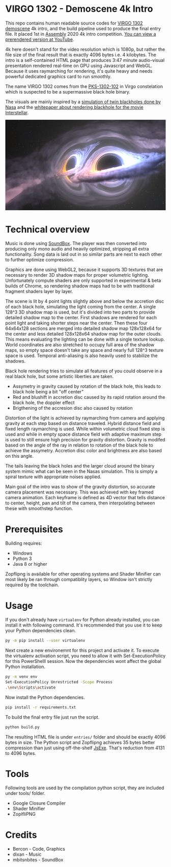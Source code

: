 # VIRGO 1302 - Demoscene 4k Intro

This repo contains human readable source codes for [VIRGO 1302](https://www.pouet.net/prod.php?which=87087) [demoscene](https://en.wikipedia.org/wiki/Demoscene) 4k intro, and the build pipeline used to produce the final entry file. It placed 1st in [Assembly](https://www.assembly.org) 2020 4k intro competition. [You can view a prerendered version at YouTube](https://youtu.be/3Qc24vbfS44).

4k here doesn't stand for the video resolution which is 1080p, but rather the file size of the final result that is exactly 4096 bytes i.e. 4 kilobytes. The intro is a self-contained HTML page that produces 3:47 minute audio-visual presentation rendered real-time on GPU using Javascript and WebGL. Because it uses raymarching for rendering, it's quite heavy and needs powerful dedicated graphics card to run smoothly.

The name VIRGO 1302 comes from the [PKS-1302-102](https://en.wikipedia.org/wiki/PKS_1302-102) in Virgo constelation which is suspected to be a supermassive black hole binary.

The visuals are mainly inspired by a [simulation of twin blackholes done by Nasa](https://www.nasa.gov/feature/goddard/2018/new-simulation-sheds-light-on-spiraling-supermassive-black-holes) and the [whitepaper about rendering blackhole for the movie Interstellar](https://arxiv.org/abs/1502.03808).

![Screenshot of VIRGO 1302 intro](screenshot.png)

# Technical overview

Music is done using [SoundBox](https://github.com/mbitsnbites/soundbox/). The player was then converted into producing only mono audio and heavily optimized, stripping all extra functionality. Song data is laid out in so similar parts are next to each other to further optimize compression.

Graphics are done using WebGL2, because it supports 3D textures that are necessary to render 3D shadow maps for proper volumetric lighting. Unfortunately compute shaders are only supported in experimental & beta builds of Chrome, so rendering shadow maps had to be with traditional fragment shaders layer by layer.

The scene is lit by 4 point lights slightly above and below the accretion disc of each black hole, simulating the light coming from the center. A single 128^3 3D shadow map is used, but it's divided into two parts to provide detailed shadow map to the center. First shadows are rendered for each point light and taking shorter steps near the center. Then these four 64x64x128 sections are merged into detailed shadow map 128x128x64 for the center and less detailed 128x128x64 shadow map for the outer clouds. This means evaluating the lighting can be done with a single texture lookup. World coordinates are also stretched to occupy full area of the shadow maps, so empty space doesn't take any space and nearly full 128^3 texture space is used. Temporal anti-aliasing is also heavily used to stabilize the shadows.

Black hole rendering tries to simulate all features of you could observe in a real black hole, but some artistic liberties are taken.
* Assymetry in gravity caused by rotation of the black hole, this leads to black hole being a bit "off center"
* Red and blushift in accretion disc caused by its rapid rotation around the black hole, the doppler effect
* Brigthening of the accresion disc also caused by rotation

Distortion of the light is achieved by raymarching from camera and applying gravity at each step based on distance traveled. Hybrid distance field and fixed length raymarching is used. While within volumetric cloud fixed step is used and while in empty space distance field with adaptive maximum step is used to still ensure high precision for gravity distortion. Gravity is modifed based on the angle of the ray in relation to rotation of the black hole to achieve the assymetry. Accretion disc color and brightness are also based on this angle.

The tails leaving the black holes and the larger cloud around the binary system mimic what can be seen in the Nasas simulation. This is simply a spiral texture with appropriate noises applied.

Main goal of the intro was to show of the gravity distortion, so accurate camera placement was necessary. This was achieved with key framed camera animation. Each keyframe is defined as 4D vector that tells distance to center, height, pan and tilt of the camera, then interpolating between these with smoothstep function.

# Prerequisites

Building requires:

* Windows
* Python 3
* Java 8 or higher

Zopflipng is available for other operating systems and Shader Minifier can most likely be ran through compatiblity layers, so Window isn't strictly required by the toolchain.

# Usage

If you don't already have `virtualenv` for Python already installed, you can install it with following command. It's recommended that you use it to keep your Python dependencies clean.

```sh
py -m pip install --user virtualenv
```

Next create a new environemnt for this project and activate it. To execute the virtualenv activation script, you need to allow it with Set-ExecutionPolicy for this PowerShelll session. Now the dependencies wont affect the global Python installation.

```sh
py -m venv env
Set-ExecutionPolicy Unrestricted -Scope Process
.\env\Scripts\activate
```

Now install the Python dependencies.

```sh
pip install -r requirements.txt
```

To build the final entry file just run the script.

```sh
python build.py
```

The resulting HTML file is under `entries/` folder and should be exactly 4096 bytes in size. The Python script and Zopflipng achieves 35 bytes better compression than just using off-the-shelf [JsExe](http://www.pouet.net/prod.php?which=59298). That's reduction from 4131 to 4096 bytes.

# Tools

Following tools are used by the compilation python script, they are included under tools/ folder.

* Google Closure Compiler
* Shader Minifier
* ZoplfliPNG

# Credits

* Bercon - Code, Graphics
* dixan - Music
* mbitsnbites - SoundBox